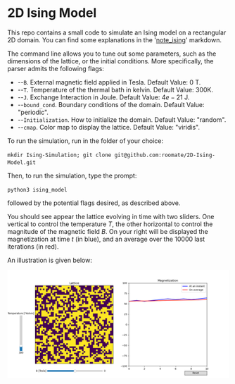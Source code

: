 # 2D Ising Model

This repo contains a small code to simulate an Ising model on a rectangular 2D domain. You can find some explanations in the '[note\_ising](https://github.com/roomate/2D-Ising-Model/blob/master/note_ising.md)' markdown.

The command line allows you to tune out some parameters, such as the dimensions of the lattice, or the initial conditions. More specifically, the parser admits the following flags:

- --`B`. External magnetic field applied in Tesla. Default Value: 0 T.
- --`T`. Temperature of the thermal bath in kelvin. Default Value: 300K.
- --`J`. Exchange Interaction in Joule. Default Value: $4e-21$ J.
- --`bound_cond`. Boundary conditions of the domain. Default Value: "periodic".
- --`Initialization`. How to initialize the domain. Default Value: "random".
- --`cmap`. Color map to display the lattice. Default Value: "viridis".

To run the simulation, run in the folder of your choice:

`mkdir Ising-Simulation; git clone git@github.com:roomate/2D-Ising-Model.git`

Then, to run the simulation, type the prompt:

`python3 ising_model`

followed by the potential flags desired, as described above.

You should see appear the lattice evolving in time with two sliders. One vertical to control the temperature $T$, the other horizontal to control the magnitude of the magnetic field $B$. On your right will be displayed the magnetization at time $t$ (in blue), and an average over the $10 000$ last iterations (in red).

An illustration is given below:

![Illustration](interface.png)
